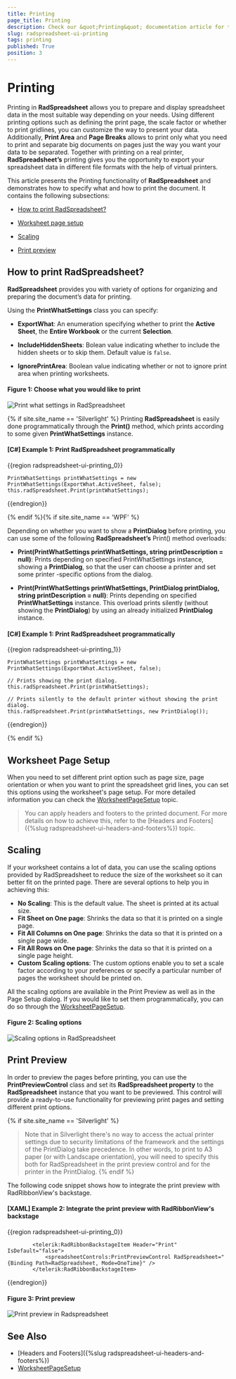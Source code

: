 ```yaml
---
title: Printing
page_title: Printing
description: Check our &quot;Printing&quot; documentation article for the RadSpreadsheet {{ site.framework_name }} control.
slug: radspreadsheet-ui-printing
tags: printing
published: True
position: 3
---
```


# Printing

Printing in __RadSpreadsheet__ allows you to prepare and display spreadsheet data in the most suitable way depending on your needs. Using different printing options such as defining the print page, the scale factor or whether to print gridlines, you can customize the way to present your data. Additionally, __Print Area__ and __Page Breaks__ allows to print only what you need to print and separate big documents on pages just the way you want your data to be separated. Together with printing on a real printer, __RadSpreadsheet’s__ printing gives you the opportunity to export your spreadsheet data in different file formats with the help of virtual printers.
      

This article presents the Printing functionality of __RadSpreadsheet__ and demonstrates how to specify what and how to print the document. It contains the following subsections:
      

* [How to print RadSpreadsheet?](#how-to-print-radspreadsheet?)

* [Worksheet page setup](#worksheet-page-setup)

* [Scaling](#scaling)

* [Print preview](#print-preview)

## How to print RadSpreadsheet?

__RadSpreadsheet__ provides you with variety of options for organizing and preparing the document’s data for printing.
        

Using the __PrintWhatSettings__ class you can specify:
        

* __ExportWhat__: An enumeration specifying whether to print the __Active Sheet__, the __Entire Workbook__ or the current __Selection__.

* __IncludeHiddenSheets__: Bolean value indicating whether to include the hidden sheets or to skip them. Default value is `false`.
            

* __IgnorePrintArea__: Boolean value indicating whether or not to ignore print area when printing worksheets. 

#### Figure 1: Choose what you would like to print 
![Print what settings in RadSpreadsheet](images/RadSpreadsheet_UI_Printing_01.png)

{% if site.site_name == 'Silverlight' %}
Printing __RadSpreadsheet__ is easily done programmatically through the __Print()__ method, which prints according to some given __PrintWhatSettings__ instance. 
       

#### [C#] Example 1: Print RadSpreadsheet programmatically

{{region radspreadsheet-ui-printing_0}}

	PrintWhatSettings printWhatSettings = new PrintWhatSettings(ExportWhat.ActiveSheet, false);
	this.radSpreadsheet.Print(printWhatSettings);
{{endregion}}

{% endif %}{% if site.site_name == 'WPF' %}

Depending on whether you want to show a __PrintDialog__ before printing, you can use some of the following __RadSpreadsheet’s__ Print() method overloads:
          

* __Print(PrintWhatSettings printWhatSettings, string printDescription = null)__: Prints depending on specified PrintWhatSettings instance, showing a __PrintDialog__, so that the user can choose a printer and set some printer -specific options from the dialog.
              

* __Print(PrintWhatSettings printWhatSettings, PrintDialog printDialog, string printDescription = null)__: Prints depending on specified __PrintWhatSettings__ instance. This overload prints silently (without showing the __PrintDialog__) by using an already initialized __PrintDialog__ instance.
                        

#### [C#] Example 1: Print RadSpreadsheet programmatically

{{region radspreadsheet-ui-printing_1}}

	PrintWhatSettings printWhatSettings = new PrintWhatSettings(ExportWhat.ActiveSheet, false);
	
	// Prints showing the print dialog.
	this.radSpreadsheet.Print(printWhatSettings);
	
	// Prints silently to the default printer without showing the print dialog.
	this.radSpreadsheet.Print(printWhatSettings, new PrintDialog());
	
{{endregion}}

{% endif %}

## Worksheet Page Setup

When you need to set different print option such as page size, page orientation or when you want to print the spreadsheet grid lines, you can set this options using the worksheet's page setup. For more detailed information you can check the [WorksheetPageSetup](https://docs.telerik.com/devtools/document-processing/libraries/radspreadprocessing/features/worksheetpagesetup) topic.        

>You can apply headers and footers to the printed document. For more details on how to achieve this, refer to the [Headers and Footers]({%slug radspreadsheet-ui-headers-and-footers%}) topic.

## Scaling

If your worksheet contains a lot of data, you can use the scaling options provided by RadSpreadsheet to reduce the size of the worksheet so it can better fit on the printed page. There are several options to help you in achieving this:

- **No Scaling**: This is the default value. The sheet is printed at its actual size.
- **Fit Sheet on One page**: Shrinks the data so that it is printed on a single page.
- **Fit All Columns on One page**: Shrinks the data so that it is printed on a single page wide.
- **Fit All Rows on One page**: Shrinks the data so that it is printed on a single page height.
- **Custom Scaling options**: The custom options enable you to set a scale factor according to your preferences or specify a particular number of pages the worksheet should be printed on. 

All the scaling options are available in the Print Preview as well as in the Page Setup dialog. If you would like to set them programmatically, you can do so through the [WorksheetPageSetup](https://docs.telerik.com/devtools/document-processing/libraries/radspreadprocessing/features/worksheetpagesetup).


#### Figure 2: Scaling options
![Scaling options in RadSpreadsheet](images/RadSpreadsheet_UI_Printing_02.png)


## Print Preview

In order to preview the pages before printing, you can use the __PrintPreviewControl__ class and set its __RadSpreadsheet property__ to the __RadSpreadsheet__ instance that you want to be previewed. This control will provide a ready-to-use functionality for previewing print pages and setting different print options.
        
{% if site.site_name == 'Silverlight' %}
>Note that in Silverlight there's no way to access the actual printer settings due to security limitations of the framework and the settings of the PrintDialog take precedence. In other words, to print to A3 paper (or with Landscape orientation), you will need to specify this both for RadSpreadsheet in the print preview control and for the printer in the PrintDialog.
{% endif %}

The following code snippet shows how to integrate the print preview with RadRibbonView's backstage.
        

#### [XAML] Example 2: Integrate the print preview with RadRibbonView's backstage

{{region radspreadsheet-ui-printing_0}}

	        <telerik:RadRibbonBackstageItem Header="Print" IsDefault="false">
	            <spreadsheetControls:PrintPreviewControl RadSpreadsheet="{Binding Path=RadSpreadsheet, Mode=OneTime}" />
	        </telerik:RadRibbonBackstageItem>
{{endregion}}


#### Figure 3: Print preview
![Print preview in Radspreadsheet](images/RadSpreadsheet_UI_Printing_08.png)


## See Also

* [Headers and Footers]({%slug radspreadsheet-ui-headers-and-footers%})
* [WorksheetPageSetup](https://docs.telerik.com/devtools/document-processing/libraries/radspreadprocessing/features/worksheetpagesetup)
